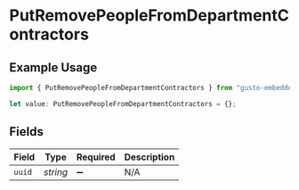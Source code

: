 # PutRemovePeopleFromDepartmentContractors

## Example Usage

```typescript
import { PutRemovePeopleFromDepartmentContractors } from "gusto-embedded/models/operations";

let value: PutRemovePeopleFromDepartmentContractors = {};
```

## Fields

| Field              | Type               | Required           | Description        |
| ------------------ | ------------------ | ------------------ | ------------------ |
| `uuid`             | *string*           | :heavy_minus_sign: | N/A                |